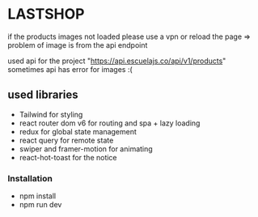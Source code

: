 # LASTSHOP

if the products images not loaded please use a vpn or reload the page => problem of image is from the api endpoint

used api for the project "https://api.escuelajs.co/api/v1/products"
sometimes api has error for images :(

## used libraries

- Tailwind for styling
- react router dom v6 for routing and spa + lazy loading
- redux for global state management
- react query for remote state
- swiper and framer-motion for animating
- react-hot-toast for the notice

### Installation

- npm install
- npm run dev
